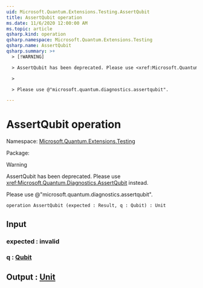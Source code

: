 ```yaml
---
uid: Microsoft.Quantum.Extensions.Testing.AssertQubit
title: AssertQubit operation
ms.date: 11/6/2020 12:00:00 AM
ms.topic: article
qsharp.kind: operation
qsharp.namespace: Microsoft.Quantum.Extensions.Testing
qsharp.name: AssertQubit
qsharp.summary: >+
  > [!WARNING]

  > AssertQubit has been deprecated. Please use <xref:Microsoft.Quantum.Diagnostics.AssertQubit> instead.

  >

  > Please use @"microsoft.quantum.diagnostics.assertqubit".

---
```


# AssertQubit operation

Namespace: [Microsoft.Quantum.Extensions.Testing](xref:Microsoft.Quantum.Extensions.Testing)

Package: [](https://nuget.org/packages/)


> [!WARNING]
> AssertQubit has been deprecated. Please use <xref:Microsoft.Quantum.Diagnostics.AssertQubit> instead.
>
> Please use @"microsoft.quantum.diagnostics.assertqubit".



```qsharp
operation AssertQubit (expected : Result, q : Qubit) : Unit
```


## Input

### expected : __invalid<Result>__




### q : [Qubit](xref:microsoft.quantum.lang-ref.qubit)





## Output : [Unit](xref:microsoft.quantum.lang-ref.unit)

